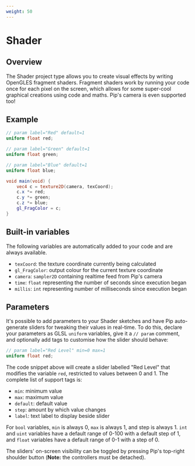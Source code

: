 ```yaml
---
weight: 50
---
```


# Shader

## Overview

The Shader project type allows you to create visual effects by writing OpenGLES
fragment shaders. Fragment shaders work by running your code once for each pixel on
the screen, which allows for some super-cool graphical creations using code
and maths. Pip's camera is even supported too!

## Example

```glsl
// param label="Red" default=1
uniform float red;

// param label="Green" default=1
uniform float green;

// param label="Blue" default=1
uniform float blue;

void main(void) {
    vec4 c = texture2D(camera, texCoord);
    c.x *= red;
    c.y *= green;
    c.z *= blue;
    gl_FragColor = c;
}
```

## Built-in variables

The following variables are automatically added to your code and are always available.

  - `texCoord`: the texture coordinate currently being calculated
  - `gl_FragColor`: output colour for the  current texture coordinate
  - `camera`: `sampler2D` containing realtime feed from Pip's camera
  - `time`: `float` representing the number of seconds since execution began
  - `millis`: `int` representing number of milliseconds since execution began

## Parameters

It's possible to add parameters to your Shader sketches and have Pip auto-generate sliders
for tweaking their values in real-time. To do this, declare your parameters as GLSL `uniform`
variables, give it a `// param` comment, and optionally add tags to customise how the
slider should behave:

```glsl
// param label="Red Level" min=0 max=1
uniform float red;
```

The code snippet above will create a slider labelled "Red Level" that modifies the variable `red`,
restricted to values between 0 and 1. The complete list of support tags is:

  - `min`: minimum value
  - `max`: maximum value
  - `default`: default value
  - `step`: amount by which value changes
  - `label`: text label to display beside slider

For `bool` variables, `min` is always 0, `max` is always 1, and step is always 1. `int` and `uint` variables
have a default range of 0-100 with a default step of 1, and `float` variables have a default range of 0-1
with a step of 0.

The sliders' on-screen visibility can be toggled by pressing Pip's top-right shoulder button
(**Note:**&nbsp;the controllers must be detached).
